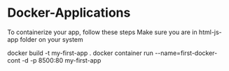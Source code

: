 # Docker-Applications

To containerize your app, follow these steps
Make sure you are in html-js-app folder on your system


docker build -t my-first-app .
docker container run --name=first-docker-cont -d -p 8500:80 my-first-app


